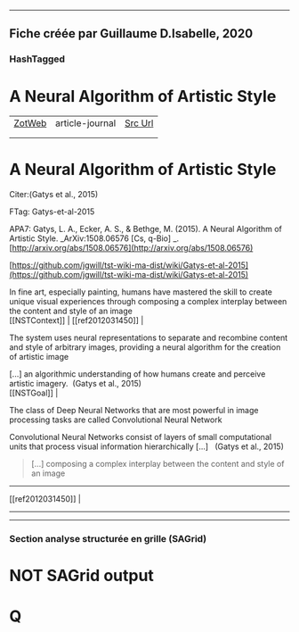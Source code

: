 
----
Fiche créée par Guillaume D.Isabelle, 2020 
---- 

### HashTagged 





# A Neural Algorithm of Artistic Style
|       |       |       |
|  ---  |  ---  |  ---  |
|   [ZotWeb](http://zotero.org/users/180474/items/86EYYRWX)    | article-journal      | [Src Url](http://arxiv.org/abs/1508.06576)      |
|       |       |       |
|       |       |       |

A Neural Algorithm of Artistic Style
====================================



Citer:(Gatys et al., 2015)

FTag: Gatys-et-al-2015

APA7: Gatys, L. A., Ecker, A. S., & Bethge, M. (2015). A Neural Algorithm of Artistic Style. _ArXiv:1508.06576 [Cs, q-Bio] _. [http://arxiv.org/abs/1508.06576](http://arxiv.org/abs/1508.06576) [](http://arxiv.org/abs/1508.06576)

  

 [https://github.com/jgwill/tst-wiki-ma-dist/wiki/Gatys-et-al-2015](https://github.com/jgwill/tst-wiki-ma-dist/wiki/Gatys-et-al-2015)



In fine art, especially painting, humans have mastered the skill to create unique visual experiences through composing a complex interplay between the content and style of an image  
  [[NSTContext]] | [[ref2012031450]] | 



The system uses neural representations to separate and recombine content and style of arbitrary images, providing a neural algorithm for the creation of artistic image



 [...] an algorithmic understanding of how humans create and perceive artistic imagery.  (Gatys et al., 2015)  
  [[NSTGoal]] | 



The class of Deep Neural Networks that are most powerful in image processing tasks are called Convolutional Neural Network



Convolutional Neural Networks consist of layers of small computational units that process visual information hierarchically [...]   (Gatys et al., 2015)



> [...] composing a complex interplay between the content and style of an image
---------------------------------------------------------------------------------  
  [[ref2012031450]] | 






----

----



### Section analyse structurée en grille (SAGrid)


# NOT SAGrid output

# Q

